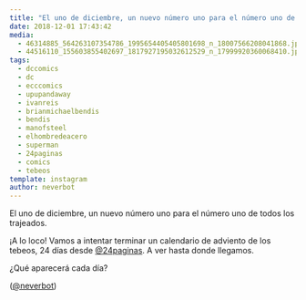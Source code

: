 ```yaml
---
title: "El uno de diciembre, un nuevo número uno para el número uno de todos los trajeados"
date: 2018-12-01 17:43:42
media: 
  - 46314885_564263107354786_1995654405405801698_n_18007566208041868.jpg
  - 44516110_155603855402697_1817927195032612529_n_17999920360068410.jpg
tags: 
  - dccomics
  - dc
  - ecccomics
  - upupandaway
  - ivanreis
  - brianmichaelbendis
  - bendis
  - manofsteel
  - elhombredeacero
  - superman
  - 24paginas
  - comics
  - tebeos
template: instagram
author: neverbot
---
```


El uno de diciembre, un nuevo número uno para el número uno de todos los trajeados.


¡A lo loco! Vamos a intentar terminar un calendario de adviento de los tebeos, 24 días desde [@24paginas](https://instagram.com/24paginas). A ver hasta donde llegamos.


¿Qué aparecerá cada día?


([@neverbot](https://instagram.com/neverbot))



